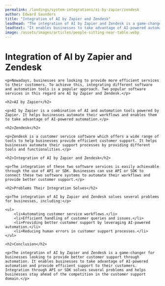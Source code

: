 ```yaml
---
permalink: /landings/system-integrations/ai-by-zapier/zendesk
author: Edward Saunders
title: "Integration of AI by Zapier and Zendesk"
leadhead: "The integration of AI by Zapier and Zendesk is a game-changer for businesses looking to provide better customer support through automation"
leadtext: "It enables businesses to take advantage of AI-powered automation and provide efficient support to their customers. Integration through API or SDK solves several problems and helps businesses stay ahead of the competition in the customer support domain."
image: /assets/images/articles/people-sitting-near-table.webp
---
```

<div class="arttext">	<h1>Integration of AI by Zapier and Zendesk</h1>

	<p>Nowadays, businesses are looking to provide more efficient services to their customers. To achieve this, integrating different software and automation tools is a popular approach. Two popular software services in this regard are AI by Zapier and Zendesk.</p>

	<h2>AI by Zapier</h2>

	<p>AI by Zapier is a combination of AI and automation tools powered by Zapier. It helps businesses automate their workflows and enables them to take advantage of AI-powered automation.</p>

	<h2>Zendesk</h2>

	<p>Zendesk is a customer service software which offers a wide range of tools to help businesses provide efficient customer support. It helps businesses automate their support processes by providing different tools and functionalities.</p>

	<h2>Integration of AI by Zapier and Zendesk</h2>

	<p>The integration of these two software services is easily achievable through the use of API or SDK. Businesses can use API or SDK to connect these two software systems to automate their workflows and provide better customer support.</p>

	<h2>Problems Their Integration Solves</h2>

	<p>The integration of AI by Zapier and Zendesk solves several problems for businesses, including:</p>

	<ul>
		<li>Automating customer service workflows.</li>
		<li>Efficient handling of customer queries and issues.</li>
		<li>Providing better customer support by leveraging AI-powered automation.</li>
		<li>Reducing human errors in customer support processes.</li>
	</ul>

	<h2>Conclusion</h2>

	<p>The integration of AI by Zapier and Zendesk is a game-changer for businesses looking to provide better customer support through automation. It enables businesses to take advantage of AI-powered automation and provide efficient support to their customers. Integration through API or SDK solves several problems and helps businesses stay ahead of the competition in the customer support domain.</p>
</div>